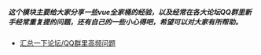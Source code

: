 ##### 这个模块主要给大家分享一些vue全家桶的经验，以及经常在各大论坛QQ群里新手经常重复提的问题，还有自己的一些小心得吧，希望可以对大家有所帮助。

- [汇总一下论坛/QQ群里高频问题](https://github.com/joker-danta/blog/tree/master/C/step1) 